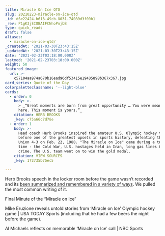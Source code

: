 ```yaml
---
title: Miracle On Ice QTD
slug: 20210223-miracle-on-ice-qtd
_id: d6e22424-b613-49cb-8031-74089d3f00b1
_rev: P1gK3jECOBAIFCNhoPnjbB
type: quick_reads
draft: false
aliases:
  - miracle-on-ice-qtd/
_createdAt: '2021-03-30T23:43:15Z'
_updatedAt: '2021-03-30T23:43:15Z'
date: '2021-02-23T03:18:00.000Z'
lastmod: '2021-02-23T03:18:00.000Z'
weight: 50
featured_image:
  url: >-
    c57104aa974a670b16ead96df53415e19405898b367x367.jpg
card_series: Quote of the Day
colorpaletteclassname: '--light-blue'
cards:
  - order: 0
    body: >-
      > _“Great moments are born from great opportunity … You were meant to be
      here. This moment is yours.”_
    citation: HERB BROOKS
    _key: c75a66c7d78e
  - order: 1
    body: >-
      Head coach Herb Brooks inspired the amateur U.S. Olympic hockey team
      before one of the greatest upsets in sports history, defeating the Soviet
      Union 4-3 on Feb. 22, 1980. "The Miracle on Ice" came during a tumultuous
      time - the Cold War, U.S. hostages held in Iran, long gas lines & rising
      crime. The U.S. team went on to win the gold medal.
    citation: VIEW SOURCES
    _key: 172735b75ec5

---
```

Herb Brooks speech in the locker room before the game wasn’t recorded and its [been summarized and remembered in a variety of ways](https://sites.google.com/site/herosandthehistoryofsports/herb-brooks-speech). We pulled the most common writing of it.



Final Minute of the “Miracle on Ice”









Mike Eruzione reveals untold stories from ‘Miracle on Ice’ Olympic hockey game | USA TODAY Sports (including that he had a few beers the night before the game).







Al Michaels reflects on memorable ‘Miracle on Ice’ call | NBC Sports